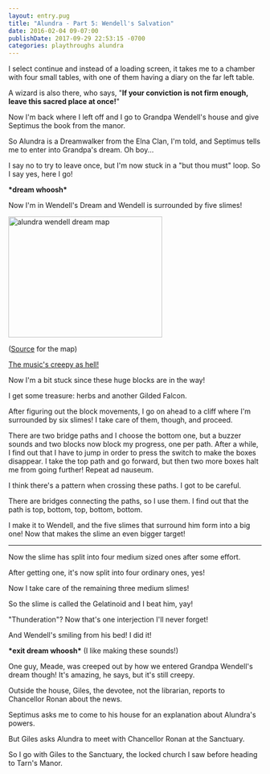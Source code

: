```yaml
---
layout: entry.pug
title: "Alundra - Part 5: Wendell's Salvation"
date: 2016-02-04 09-07:00
publishDate: 2017-09-29 22:53:15 -0700
categories: playthroughs alundra
---
```


I select continue and instead of a loading screen, it takes me to a chamber with four small tables, with one of them having a diary on the far left table.

A wizard is also there, who says, "**If your conviction is not firm enough, leave this sacred place at once!**"

Now I'm back where I left off and I go to Grandpa Wendell's house and give Septimus the book from the manor.

So Alundra is a Dreamwalker from the Elna Clan, I'm told, and Septimus tells me to enter into Grandpa's dream. Oh boy...

I say no to try to leave once, but I'm now stuck in a "but thou must" loop. So I say yes, here I go!

**\*dream whoosh\***

Now I'm in Wendell's Dream and Wendell is surrounded by five slimes!

<img src="http://vgmaps.com/Atlas/PSX/Alundra-Wendell%27sDream.png" alt="alundra wendell dream map" width="306" height="240"></img>

(<a href="http://vgmaps.com/Atlas/PSX/Alundra-Wendell%27sDream.png">Source</a> for the map)

<a href="https://youtu.be/EctW7EtfOzg">The music's creepy as hell!</a>

Now I'm a bit stuck since these huge blocks are in the way!

I get some treasure: herbs and another Gilded Falcon.

After figuring out the block movements, I go on ahead to a cliff where I'm surrounded by six slimes! I take care of them, though, and proceed.

There are two bridge paths and I choose the bottom one, but a buzzer sounds and two blocks now block my progress, one per path. After a while, I find out that I have to jump in order to press the switch to make the boxes disappear. I take the top path and go forward, but then two more boxes halt me from going further! Repeat ad nauseum.

I think there's a pattern when crossing these paths. I got to be careful.

There are bridges connecting the paths, so I use them. I find out that the path is top, bottom, top, bottom, bottom.

I make it to Wendell, and the five slimes that surround him form into a big one! Now that makes the slime an even bigger target!

---

Now the slime has split into four medium sized ones after some effort.

After getting one, it's now split into four ordinary ones, yes!

Now I take care of the remaining three medium slimes!

So the slime is called the Gelatinoid and I beat him, yay!

"Thunderation"? Now that's one interjection I'll never forget!

And Wendell's smiling from his bed! I did it!

**\*exit dream whoosh\*** (I like making these sounds!)

One guy, Meade, was creeped out by how we entered Grandpa Wendell's dream though! It's amazing, he says, but it's still creepy.

Outside the house, Giles, the devotee, not the librarian, reports to Chancellor Ronan about the news.

Septimus asks me to come to his house for an explanation about Alundra's powers.

But Giles asks Alundra to meet with Chancellor Ronan at the Sanctuary.

So I go with Giles to the Sanctuary, the locked church I saw before heading to Tarn's Manor.
